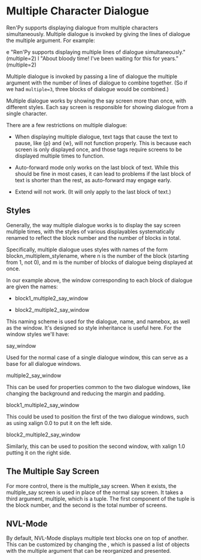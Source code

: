 # Multiple Character Dialogue

Ren'Py supports displaying dialogue from multiple characters simultaneously. Multiple dialogue is invoked by giving the lines of dialogue the multiple argument. For example:

e "Ren'Py supports displaying multiple lines of dialogue simultaneously." (multiple\=2)
l "About bloody time! I've been waiting for this for years." (multiple\=2)

Multiple dialogue is invoked by passing a line of dialogue the multiple argument with the number of lines of dialogue to combine together. (So if we had `multiple=3`, three blocks of dialogue would be combined.)

Multiple dialogue works by showing the say screen more than once, with different styles. Each say screen is responsible for showing dialogue from a single character.

There are a few restrictions on multiple dialogue:

*   When displaying multiple dialogue, text tags that cause the text to pause, like {p} and {w}, will not function properly. This is because each screen is only displayed once, and those tags require screens to be displayed multiple times to function.
    
*   Auto-forward mode only works on the last block of text. While this should be fine in most cases, it can lead to problems if the last block of text is shorter than the rest, as auto-forward may engage early.
    
*   Extend will not work. (It will only apply to the last block of text.)
    

## Styles

Generally, the way multiple dialogue works is to display the say screen multiple times, with the styles of various displayables systematically renamed to reflect the block number and the number of blocks in total.

Specifically, multiple dialogue uses styles with names of the form blockn\_multiplem\_stylename, where n is the number of the block (starting from 1, not 0), and m is the number of blocks of dialogue being displayed at once.

In our example above, the window corresponding to each block of dialogue are given the names:

*   block1\_multiple2\_say\_window
    
*   block2\_multiple2\_say\_window
    

This naming scheme is used for the dialogue, name, and namebox, as well as the window. It's designed so style inheritance is useful here. For the window styles we'll have:

say\_window

Used for the normal case of a single dialogue window, this can serve as a base for all dialogue windows.

multiple2\_say\_window

This can be used for properties common to the two dialogue windows, like changing the background and reducing the margin and padding.

block1\_multiple2\_say\_window

This could be used to position the first of the two dialogue windows, such as using xalign 0.0 to put it on the left side.

block2\_multiple2\_say\_window

Similarly, this can be used to position the second window, with xalign 1.0 putting it on the right side.

## The Multiple Say Screen

For more control, there is the multiple\_say screen. When it exists, the multiple\_say screen is used in place of the normal say screen. It takes a third argument, multiple, which is a tuple. The first component of the tuple is the block number, and the second is the total number of screens.

## NVL-Mode

By default, NVL-Mode displays multiple text blocks one on top of another. This can be customized by changing the , which is passed a list of objects with the multiple argument that can be reorganized and presented.
